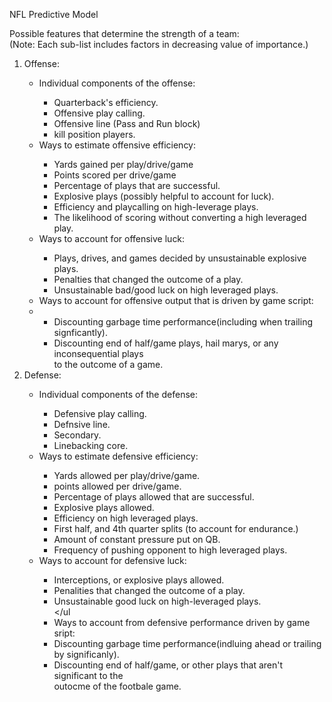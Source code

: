 NFL Predictive Model

Possible features that determine the strength of a team:<br/>
(Note: Each sub-list includes factors in decreasing value of importance.)<br/>
	<ol> 
	<li>Offense:</li>
		<ul>
	 <li>Individual components of the offense:</li>
               <ul>
		  <li>Quarterback's efficiency.</li>
		  <li>Offensive play calling.</li>
		   <li> Offensive line (Pass and Run block)</li>
		   <li>kill position players. </li>
		</ul>
	 <li> Ways to estimate offensive efficiency:</li>
	        <ul>
		  <li>Yards gained per play/drive/game</li>
		  <li>Points scored per drive/game</li>
		  <li>Percentage of plays that are successful.</li>
		  <li>Explosive plays (possibly helpful to account for luck).</li>
		  <li>Efficiency and playcalling on high-leverage plays.</li>
		  <li>The likelihood of scoring without converting a high leveraged play.</li>
	        </ul>
		<li>Ways to account for offensive luck: </li>
		<ul>
		  <li>Plays, drives, and games decided by unsustainable explosive plays.</li> 
		  <li>Penalties that changed the outcome of a play.</li>
		  <li>Unsustainable bad/good luck on high leveraged plays. </li>
			</ul>
	  <li>Ways to account for offensive output that is driven by game script:<li/>
		<ul>
		  <li>Discounting garbage time performance(including when trailing signficantly).</li>
		  <li>Discounting end of half/game plays, hail marys,  or any inconsequential plays </li>
		   to the outcome of a game. 
		</ul>
	</ul>
	<li> Defense:</li>
	 	<ul>
		<li>Individual components of the defense: </li>
		 <ul>
		  <li>Defensive play calling.</li>
		  <li>Defnsive line.</li>
		  <li>Secondary.</li>
		  <li>Linebacking core.</li>
			</ul>
		<li>Ways to estimate defensive efficiency: </li>
		<ul>
		  <li>Yards allowed per play/drive/game.</li>
		  <li>points allowed per drive/game.</li>
		  <li>Percentage of plays allowed that are successful. </li>
		  <li>Explosive plays allowed.</li>
		  <li>Efficiency on high leveraged plays. </li>	
	      	  <li>First half, and 4th quarter splits (to account for endurance.)</li>
		  <li>Amount of constant pressure put on QB. </li>
		  <li>Frequency of pushing opponent to high leveraged plays.</li>
		 </ul>
		<li>Ways to account for defensive luck:</li>
		<ul>
		  <li>Interceptions, or explosive plays allowed. </li>
		  <li>Penalities that changed the outcome of a play. </li>
		  <li>Unsustainable good luck on high-leveraged plays. </li>
		 </ul
		<li>Ways to account from defensive performance driven by game sript:</li>
		  <li>Discounting garbage time performance(indluing ahead or trailing by significanly).</li>
		  <li>Discounting end of half/game, or other plays that aren't significant to the </li>
		   outocme of the footbale game. 
	</ol>	   
		  
			
		    
		   
		   
			
		
		  
		  
		  
		  
		 
